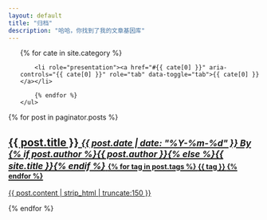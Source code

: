 ```yaml
---
layout: default
title: "归档"
description: "哈哈，你找到了我的文章基因库"
---
```

<div class="col-md-2">
	<ul class="nav nav-tabs" role="tablist">
		{% for cate in site.category %}
		
		<li role="presentation"><a href="#{{ cate[0] }}" aria-controls="{{ cate[0] }}" role="tab" data-toggle="tab">{{ cate[0] }}</a></li>
		
		{% endfor %}
	</ul>
</div>
{% for post in paginator.posts %}
<div class="col-md-12">
	<a href="{{ post.url | prepend: site.baseurl }}" class="panel article-li">
		<div class="panel-body">
			<h2>{{ post.title }} 
				<small><i>{{ post.date | date: "%Y-%m-%d" }} By {% if post.author %}{{ post.author }}{% else %}{{ site.title }}{% endif %}</i></small>
				<span class="pull-right" style="font-size: 14px;">
				{% for tag in post.tags %}
					<span class="label label-info">
						<i class="fa fa-fw fa-circle-thin"></i> {{ tag }}
					</span>
				{% endfor %}
				</span>
			</h2>
			<p>{{ post.content | strip_html | truncate:150 }}</p>
		</div>
	</a>
</div>
{% endfor %}